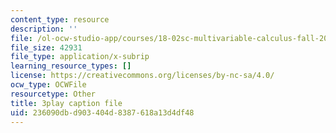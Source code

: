 ```yaml
---
content_type: resource
description: ''
file: /ol-ocw-studio-app/courses/18-02sc-multivariable-calculus-fall-2010/tYdoS0tkAHA_captions.vtt
file_size: 42931
file_type: application/x-subrip
learning_resource_types: []
license: https://creativecommons.org/licenses/by-nc-sa/4.0/
ocw_type: OCWFile
resourcetype: Other
title: 3play caption file
uid: 236090db-d903-404d-8387-618a13d4df48
---
```

